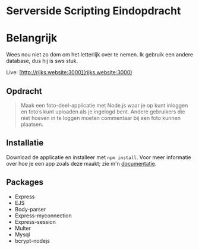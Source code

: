 # Serverside Scripting Eindopdracht

# Belangrijk
Wees nou niet zo dom om het letterlijk over te nemen. Ik gebruik een andere database, dus hij is sws stuk.

Live: [http://rijks.website:3000](rijks.website:3000)

## Opdracht

> Maak een foto-deel-applicatie met Node.js waar je op kunt inloggen en foto’s kunt uploaden als je ingelogd bent. Andere gebruikers die niet hoeven in te loggen moeten commentaar bij een foto kunnen plaatsen.

## Installatie

Download de applicatie en installeer met `npm install`. Voor meer informatie over hoe je een app zoals deze maakt; zie m'n [documentatie](http://rijkvanzanten.nl/sss-doc).

## Packages

- Express
- EJS
- Body-parser
- Express-myconnection
- Express-session
- Multer
- Mysql
- bcrypt-nodejs

